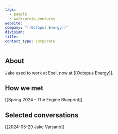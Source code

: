 ```yaml
---
tags:
  - people
  - work/proto_ventures
website: 
company: "[[Octopus Energy]]"
division: 
title: 
contact_type: corporate
---
```

## About
Jake used to work at Enel, now at [[Octopus Energy]].

## How we met
[[Spring 2024 - The Engine Blueprint]]

## Selected conversations
[[2024-05-29 Jake Varsano]]